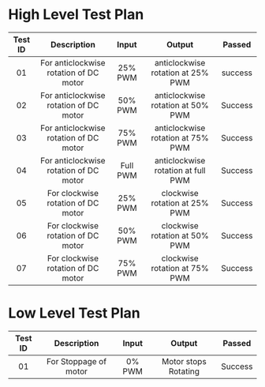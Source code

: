 # High Level Test Plan 

|Test ID| Description | Input | Output| Passed|
|:--:|:-------------:|:-----------------:|:------------------------:|:---------:|
|01|For anticlockwise rotation of DC motor | 25% PWM | anticlockwise rotation at 25% PWM | success | 
|02|For anticlockwise rotation of DC motor | 50% PWM | anticlockwise rotation at 50% PWM| Success |
|03|For anticlockwise rotation of DC motor | 75% PWM | anticlockwise rotation at 75% PWM | Success |
|04|For anticlockwise rotation of DC motor | Full PWM | anticlockwise rotation at full PWM | Success |
|05|For clockwise rotation of DC motor |    25% PWM | clockwise  rotation at 25% PWM | Success |
|06| For clockwise rotation of DC motor | 50% PWM | clockwise  rotation at 50% PWM | Success|
|07| For clockwise rotation of DC motor | 75% PWM |  clockwise  rotation at 75% PWM | Success|

# Low Level Test Plan
|Test ID| Description | Input| Output| Passed|
|:--:|:-------------:|:-----------------:|:------------------------:|:---------:|
|01| For Stoppage of motor| 0% PWM | Motor stops Rotating | Success|

